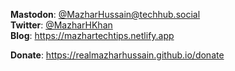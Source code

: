 **Mastodon**: [@MazharHussain@techhub.social](https://techhub.social/@MazharHussain)  
**Twitter**: [@MazharHKhan](https://twitter.com/MazharHKhan)  
**Blog**: <https://mazhartechtips.netlify.app>  

**Donate**: <https://realmazharhussain.github.io/donate>

